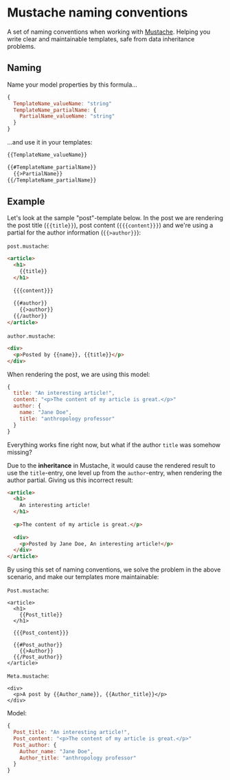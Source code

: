# Mustache naming conventions
A set of naming conventions when working with [Mustache](https://mustache.github.io/). Helping you write clear and maintainable templates, safe from data inheritance problems.

## Naming
Name your model properties by this formula...

```js
{
  TemplateName_valueName: "string"
  TemplateName_partialName: {
    PartialName_valueName: "string"
  }
}
```
...and use it in your templates:
```html
{{TemplateName_valueName}}

{{#TemplateName_partialName}}
  {{>PartialName}}
{{/TemplateName_partialName}}
```

## Example
Let's look at the sample "post"-template below. In the post we are rendering the post title (`{{title}}`), post content (`{{{content}}}`) and we're using a partial for the author information (`{{>author}}`):

`post.mustache`:
```html
<article>
  <h1>
    {{title}}
  </h1>
  
  {{{content}}}
    
  {{#author}}
    {{>author}}
  {{/author}}
</article>
```

`author.mustache`:
```html
<div>
  <p>Posted by {{name}}, {{title}}</p>
</div>
```
When rendering the post, we are using this model:

```js
{
  title: "An interesting article!",
  content: "<p>The content of my article is great.</p>"
  author: {
    name: "Jane Doe",
    title: "anthropology professor"
  }
}
```

Everything works fine right now, but what if the author `title` was somehow missing?

Due to the **inheritance** in Mustache, it would cause the rendered result to use the `title`-entry, one level up from the `author`-entry, when rendering the author partial. Giving us this incorrect result:

```html
<article>
  <h1>
    An interesting article!
  </h1>
  
  <p>The content of my article is great.</p>
  
  <div>
    <p>Posted by Jane Doe, An interesting article!</p>
  </div>
</article>
```

By using this set of naming conventions, we solve the problem in the above scenario, and make our templates more maintainable:

`Post.mustache`:
```
<article>
  <h1>
    {{Post_title}}
  </h1>
  
  {{{Post_content}}}
  
  {{#Post_author}}
    {{>Author}}
  {{/Post_author}}
</article>
```

`Meta.mustache`:
```
<div>
  <p>A post by {{Author_name}}, {{Author_title}}</p>
</div>
```

Model:
```js
{
  Post_title: "An interesting article!",
  Post_content: "<p>The content of my article is great.</p>"
  Post_author: {
    Author_name: "Jane Doe",
    Author_title: "anthropology professor"
  }
}
```

